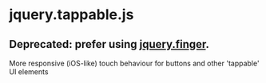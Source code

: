 # jquery.tappable.js

## Deprecated: prefer using [jquery.finger](https://github.com/ngryman/jquery.finger).

More responsive (iOS-like) touch behaviour for buttons and other 'tappable' UI elements
